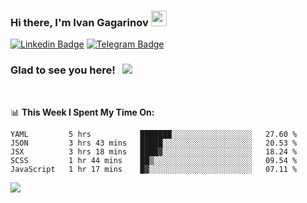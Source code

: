 ### Hi there, I'm Ivan Gagarinov <img src="https://media.giphy.com/media/hvRJCLFzcasrR4ia7z/giphy.gif" width="25px">

[![Linkedin Badge](https://img.shields.io/badge/-LinkedIn-0e76a8?style=flat-square&logo=Linkedin&logoColor=white)](https://linkedin.com/in/ivan-gagarinov-142ba3141/)
[![Telegram Badge](https://img.shields.io/badge/-Telegram-0088cc?style=flat-square&logo=Telegram&logoColor=white)](https://t.me/igagarinov)

### Glad to see you here! &nbsp; ![](https://visitor-badge.glitch.me/badge?page_id=dzencot.dzencot)

</br>

📊 **This Week I Spent My Time On:**
<!--START_SECTION:waka-->
```text
YAML         5 hrs           ███████░░░░░░░░░░░░░░░░░░   27.60 % 
JSON         3 hrs 43 mins   █████░░░░░░░░░░░░░░░░░░░░   20.53 % 
JSX          3 hrs 18 mins   ████▓░░░░░░░░░░░░░░░░░░░░   18.24 % 
SCSS         1 hr 44 mins    ██▒░░░░░░░░░░░░░░░░░░░░░░   09.54 % 
JavaScript   1 hr 17 mins    █▓░░░░░░░░░░░░░░░░░░░░░░░   07.11 % 
```
<!--END_SECTION:waka-->

[![](https://github-readme-stats.vercel.app/api?username=dzencot&theme=gruvbox)](https://github.com/dzencot)
